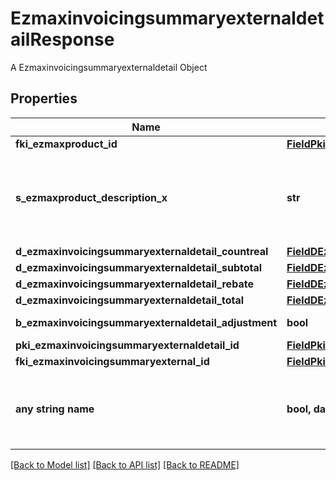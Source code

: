 # EzmaxinvoicingsummaryexternaldetailResponse

A Ezmaxinvoicingsummaryexternaldetail Object

## Properties
Name | Type | Description | Notes
------------ | ------------- | ------------- | -------------
**fki_ezmaxproduct_id** | [**FieldPkiEzmaxproductID**](FieldPkiEzmaxproductID.md) |  | 
**s_ezmaxproduct_description_x** | **str** | The description of the Ezmaxproduct in the language of the requester | 
**d_ezmaxinvoicingsummaryexternaldetail_countreal** | [**FieldDEzmaxinvoicingsummaryexternaldetailCountreal**](FieldDEzmaxinvoicingsummaryexternaldetailCountreal.md) |  | 
**d_ezmaxinvoicingsummaryexternaldetail_subtotal** | [**FieldDEzmaxinvoicingsummaryexternaldetailSubtotal**](FieldDEzmaxinvoicingsummaryexternaldetailSubtotal.md) |  | 
**d_ezmaxinvoicingsummaryexternaldetail_rebate** | [**FieldDEzmaxinvoicingsummaryexternaldetailRebate**](FieldDEzmaxinvoicingsummaryexternaldetailRebate.md) |  | 
**d_ezmaxinvoicingsummaryexternaldetail_total** | [**FieldDEzmaxinvoicingsummaryexternaldetailTotal**](FieldDEzmaxinvoicingsummaryexternaldetailTotal.md) |  | 
**b_ezmaxinvoicingsummaryexternaldetail_adjustment** | **bool** | Whether it&#39;s an adjustment | 
**pki_ezmaxinvoicingsummaryexternaldetail_id** | [**FieldPkiEzmaxinvoicingsummaryexternaldetailID**](FieldPkiEzmaxinvoicingsummaryexternaldetailID.md) |  | [optional] 
**fki_ezmaxinvoicingsummaryexternal_id** | [**FieldPkiEzmaxinvoicingsummaryexternalID**](FieldPkiEzmaxinvoicingsummaryexternalID.md) |  | [optional] 
**any string name** | **bool, date, datetime, dict, float, int, list, str, none_type** | any string name can be used but the value must be the correct type | [optional]

[[Back to Model list]](../README.md#documentation-for-models) [[Back to API list]](../README.md#documentation-for-api-endpoints) [[Back to README]](../README.md)


